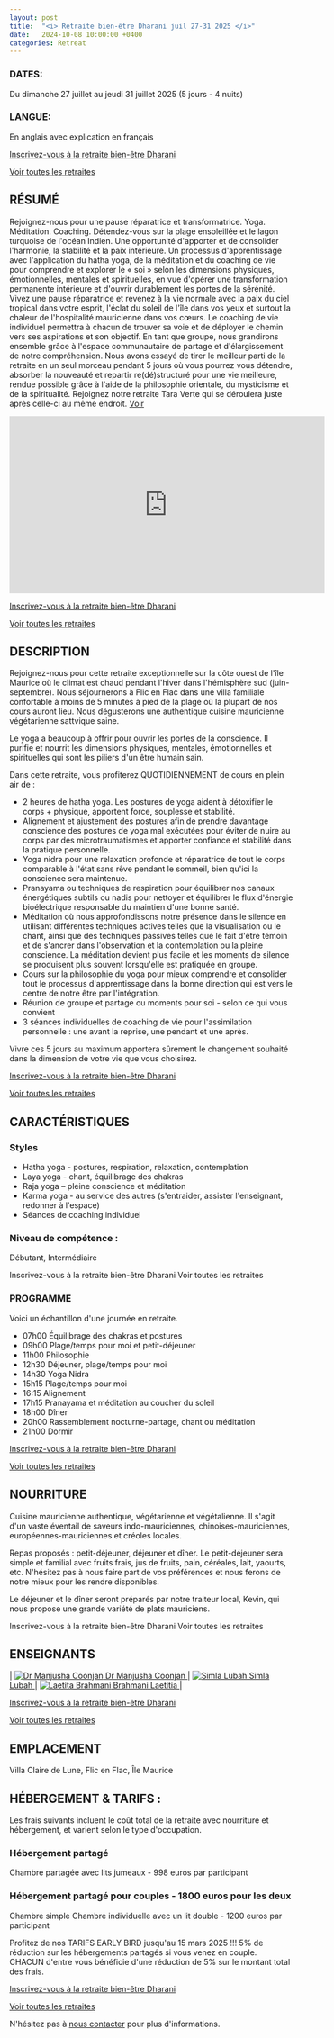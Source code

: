 ```yaml
---
layout: post
title:  "<i> Retraite bien-être Dharani juil 27-31 2025 </i>"
date:   2024-10-08 10:00:00 +0400
categories: Retreat
---
```


### DATES:
Du dimanche 27 juillet au jeudi 31 juillet 2025 (5 jours - 4 nuits)

### LANGUE:
En anglais avec explication en français

[Inscrivez-vous à la retraite bien-être Dharani](https://bodhimindwellness.com/contact/)

[Voir toutes les retraites](https://bodhimindwellness.com/)

## RÉSUMÉ
Rejoignez-nous pour une pause réparatrice et transformatrice.
Yoga. Méditation. Coaching.
Détendez-vous sur la plage ensoleillée et le lagon turquoise de l'océan Indien.
Une opportunité d'apporter et de consolider l'harmonie, la stabilité et la paix intérieure. Un processus d'apprentissage avec l'application du hatha yoga, de la méditation et du coaching de vie pour comprendre et explorer le « soi » selon les dimensions physiques, émotionnelles, mentales et spirituelles, en vue d'opérer une transformation permanente intérieure et d'ouvrir durablement les portes de la sérénité. Vivez une pause réparatrice et revenez à la vie normale avec la paix du ciel tropical dans votre esprit, l'éclat du soleil de l'île dans vos yeux et surtout la chaleur de l'hospitalité mauricienne dans vos cœurs.
Le coaching de vie individuel permettra à chacun de trouver sa voie et de déployer le chemin vers ses aspirations et son objectif. En tant que groupe, nous grandirons ensemble grâce à l'espace communautaire de partage et d'élargissement de notre compréhension.
Nous avons essayé de tirer le meilleur parti de la retraite en un seul morceau pendant 5 jours où vous pourrez vous détendre, absorber la nouveauté et repartir re(dé)structuré pour une vie meilleure, rendue possible grâce à l'aide de la philosophie orientale, du mysticisme et de la spiritualité.
Rejoignez notre retraite Tara Verte qui se déroulera juste après celle-ci au même endroit. [Voir](https://bodhimindwellness.com/)

<iframe width="560" height="315" src="https://www.youtube.com/embed/2jiJcZLoGfw?autoplay=1&mute=1&loop=1&playlist=2jiJcZLoGfw" frameborder="0" allow="autoplay; encrypted-media" allowfullscreen></iframe>

[Inscrivez-vous à la retraite bien-être Dharani](https://bodhimindwellness.com/contact/)

[Voir toutes les retraites](https://bodhimindwellness.com/)



## DESCRIPTION
Rejoignez-nous pour cette retraite exceptionnelle sur la côte ouest de l'île Maurice où le climat est chaud pendant l'hiver dans l'hémisphère sud (juin-septembre). Nous séjournerons à Flic en Flac dans une villa familiale confortable à moins de 5 minutes à pied de la plage où la plupart de nos cours auront lieu. Nous dégusterons une authentique cuisine mauricienne végétarienne sattvique saine.

Le yoga a beaucoup à offrir pour ouvrir les portes de la conscience. Il purifie et nourrit les dimensions physiques, mentales, émotionnelles et spirituelles qui sont les piliers d'un être humain sain.

Dans cette retraite, vous profiterez QUOTIDIENNEMENT de cours en plein air de :
+ 2 heures de hatha yoga. Les postures de yoga aident à détoxifier le corps + physique, apportent force, souplesse et stabilité.
+ Alignement et ajustement des postures afin de prendre davantage conscience des postures de yoga mal exécutées pour éviter de nuire au corps par des microtraumatismes et apporter confiance et stabilité dans la pratique personnelle.
+ Yoga nidra pour une relaxation profonde et réparatrice de tout le corps comparable à l'état sans rêve pendant le sommeil, bien qu'ici la conscience sera maintenue.
+ Pranayama ou techniques de respiration pour équilibrer nos canaux énergétiques subtils ou nadis pour nettoyer et équilibrer le flux d'énergie bioélectrique responsable du maintien d'une bonne santé.
+ Méditation où nous approfondissons notre présence dans le silence en utilisant différentes techniques actives telles que la visualisation ou le chant, ainsi que des techniques passives telles que le fait d'être témoin et de s'ancrer dans l'observation et la contemplation ou la pleine conscience. La méditation devient plus facile et les moments de silence se produisent plus souvent lorsqu'elle est pratiquée en groupe.
+ Cours sur la philosophie du yoga pour mieux comprendre et consolider tout le processus d'apprentissage dans la bonne direction qui est vers le centre de notre être par l'intégration.
+ Réunion de groupe et partage ou moments pour soi - selon ce qui vous convient
+ 3 séances individuelles de coaching de vie pour l'assimilation personnelle : une avant la reprise, une pendant et une après.

Vivre ces 5 jours au maximum apportera sûrement le changement souhaité dans la dimension de votre vie que vous choisirez.

[Inscrivez-vous à la retraite bien-être Dharani](https://bodhimindwellness.com/contact/)

[Voir toutes les retraites](https://bodhimindwellness.com/)

## CARACTÉRISTIQUES
### Styles
+ Hatha yoga - postures, respiration, relaxation, contemplation
+ Laya yoga - chant, équilibrage des chakras
+ Raja yoga – pleine conscience et méditation
+ Karma yoga - au service des autres (s'entraider, assister l'enseignant, redonner à l'espace)
+ Séances de coaching individuel

### Niveau de compétence :
Débutant, Intermédiaire

Inscrivez-vous à la retraite bien-être Dharani
Voir toutes les retraites

### PROGRAMME
Voici un échantillon d'une journée en retraite.
+ 07h00 Équilibrage des chakras et postures
+ 09h00 Plage/temps pour moi et petit-déjeuner
+ 11h00 Philosophie
+ 12h30 Déjeuner, plage/temps pour moi
+ 14h30 Yoga Nidra
+ 15h15 Plage/temps pour moi
+ 16:15 Alignement
+ 17h15 Pranayama et méditation au coucher du soleil
+ 18h00 Dîner
+ 20h00 Rassemblement nocturne-partage, chant ou méditation
+ 21h00 Dormir

[Inscrivez-vous à la retraite bien-être Dharani](https://bodhimindwellness.com/contact/)

[Voir toutes les retraites](https://bodhimindwellness.com/)

## NOURRITURE
Cuisine mauricienne authentique, végétarienne et végétalienne. Il s'agit d'un vaste éventail de saveurs indo-mauriciennes, chinoises-mauriciennes, européennes-mauriciennes et créoles locales.

Repas proposés : petit-déjeuner, déjeuner et dîner. Le petit-déjeuner sera simple et familial avec fruits frais, jus de fruits, pain, céréales, lait, yaourts, etc. N'hésitez pas à nous faire part de vos préférences et nous ferons de notre mieux pour les rendre disponibles.

Le déjeuner et le dîner seront préparés par notre traiteur local, Kevin, qui nous propose une grande variété de plats mauriciens.

Inscrivez-vous à la retraite bien-être Dharani
Voir toutes les retraites

## ENSEIGNANTS

| <a href="https://bodhimindwellness.com/Team/"> ![Dr Manjusha Coonjan](/assets/images/manjushacircle.jpg "Dr Manjusha Coonjan") Dr Manjusha Coonjan </a>| <a href="https://bodhimindwellness.com/Team/"> ![Simla Lubah](/assets/images/simlacircle.jpg "Simla Lubah") Simla Lubah </a>| <a href="https://bodhimindwellness.com/Team/"> ![Laetita Brahmani](/assets/images/laetitiacircle.jpg "Laetita Brahmani") Brahmani Laetitia </a> |

[Inscrivez-vous à la retraite bien-être Dharani](https://bodhimindwellness.com/contact/)

[Voir toutes les retraites](https://bodhimindwellness.com/)

## EMPLACEMENT
Villa Claire de Lune, Flic en Flac, Île Maurice

## HÉBERGEMENT & TARIFS :
Les frais suivants incluent le coût total de la retraite avec nourriture et hébergement, et varient selon le type d'occupation.
### Hébergement partagé
Chambre partagée avec lits jumeaux - 998 euros par participant

### Hébergement partagé pour couples - 1800 euros pour les deux
Chambre simple
Chambre individuelle avec un lit double - 1200 euros par participant

Profitez de nos TARIFS EARLY BIRD jusqu'au 15 mars 2025 !!! 5% de réduction sur les hébergements partagés si vous venez en couple. CHACUN d'entre vous bénéficie d'une réduction de 5% sur le montant total des frais.

[Inscrivez-vous à la retraite bien-être Dharani](https://bodhimindwellness.com/contact/)

[Voir toutes les retraites](https://bodhimindwellness.com/)

N'hésitez pas à [nous contacter](https://bodhimindwellness.com/contact/) pour plus d'informations.
